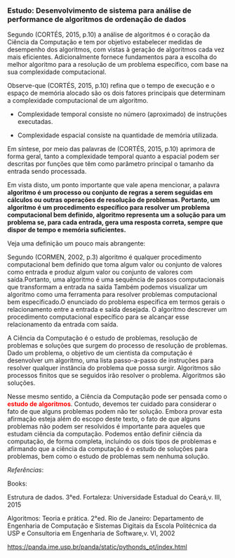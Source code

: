 ### Estudo: Desenvolvimento de sistema para análise de performance de algoritmos de ordenação de dados


Segundo (CORTÉS, 2015, p.10) a análise de algoritmos é o coração da Ciência da Computação e tem por  objetivo estabelecer medidas de desempenho dos algoritmos, com vistas à  geração de algoritmos cada vez mais eficientes. Adicionalmente fornece fundamentos para a escolha do melhor algoritmo para a resolução de um problema específico, com base na sua complexidade computacional. 

Observe-que (CORTÉS, 2015, p.10) refina que o tempo de execução e o espaço de memória alocado são os  dois fatores principais que determinam a complexidade computacional de um algoritmo.

- Complexidade temporal consiste no número (aproximado) de instruções 
executadas.

- Complexidade espacial consiste na quantidade de memória utilizada.

Em síntese, por meio das palavras de (CORTÉS, 2015, p.10) aprimora de forma geral, tanto a complexidade temporal quanto a espacial podem ser descritas por funções que têm como parâmetro principal o tamanho 
da entrada sendo processada.

Em vista disto, um ponto importante que vale apena mencionar, a palavra **algoritmo é  um processo ou conjunto de regras a serem seguidas em cálculos ou outras operações de resolução de problemas. Portanto, um algoritmo é um procedimento específico para resolver um problema computacional bem definido, algoritmo representa um a solução para um  problema se, para cada entrada, gera uma resposta correta, sempre que dispor de tempo e memória suficientes.**

Veja uma definição um pouco mais abrangente:

Segundo (CORMEN, 2002, p.3) algoritmo é qualquer procedimento computacional bem definido que toma algum valor ou conjunto de valores como entrada e produz algum valor ou conjunto de valores com saída.Portanto, uma algoritmo é uma sequência de passos computacionais que transformam a entrada na saída
Também podemos visualizar um algoritmo como uma ferramenta para resolver problemas computacional bem especificado.O enunciado do problema especifica em termos gerais  o relacionamento entre a entrada e saída desejada. O algoritmo descrever um procedimento computacional específico  para se alcançar esse relacionamento da entrada com saída.

A Ciência da Computação é o estudo de problemas, resolução de problemas e soluções que surgem do processo de resolução de problemas. Dado um problema, o objetivo de um cientista da computação é desenvolver um algoritmo, uma lista passo-a-passo de instruções para resolver qualquer instância do problema que possa surgir. Algoritmos são processos finitos que se seguidos irão resolver o problema. Algoritmos são soluções.

Nesse mesmo sentido, a Ciência da Computação pode ser pensada como o **<font color="red">estudo de algoritmos</font>**. Contudo, devemos ter cuidado para considerar o fato de que alguns problemas podem não ter solução. Embora provar esta afirmação esteja além do escopo deste texto, o fato de que alguns problemas não podem ser resolvidos é importante para aqueles que estudam ciência da computação. Podemos então definir ciência da computação, de forma completa, incluindo os dois tipos de problemas e afirmando que a ciência da computação é o estudo de soluções para problemas, bem como o estudo de problemas sem nenhuma solução.

*Referências*:

Books: 

Estrutura de dados. 3°ed. Fortaleza: Universidade Estadual do Ceará,v. III, 2015

Algoritmos: Teoria e prática. 2°ed. Rio de Janeiro: Departamento de Engenharia de Computação e Sistemas Digitais da Escola Politécnica da USP e Consultoria em Engenharia de Software,v. VI, 2002

https://panda.ime.usp.br/panda/static/pythonds_pt/index.html
